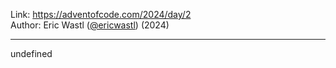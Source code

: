 Link: <https://adventofcode.com/2024/day/2> <br>
Author: Eric Wastl ([@ericwastl](https://twitter.com/ericwastl)) (2024)

---

undefined